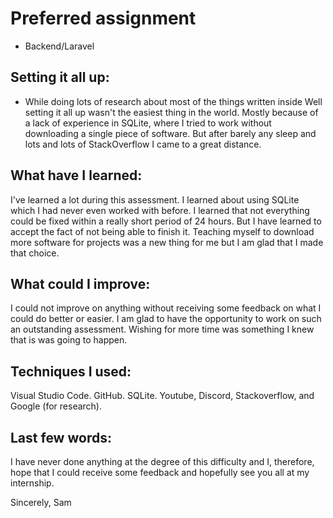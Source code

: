 # Preferred assignment
- Backend/Laravel


## Setting it all up:
- While doing lots of research about most of the things written inside 
Well setting it all up wasn't the easiest thing in the world. Mostly because of a lack of experience in SQLite, where I tried to work without downloading a single piece of software. But after barely any sleep and lots and lots of StackOverflow I came to a great distance.


## What have I learned:
I've learned a lot during this assessment. I learned about using SQLite which I had never even worked with before. 
I learned that not everything could be fixed within a really short period of 24 hours. But I have learned to accept the fact of not being able to finish it.
Teaching myself to download more software for projects was a new thing for me but I am glad that I made that choice.


## What could I improve:
I could not improve on anything without receiving some feedback on what I could do better or easier.
I am glad to have the opportunity to work on such an outstanding assessment. 
Wishing for more time was something I knew that is was going to happen. 


## Techniques I used:
Visual Studio Code.
GitHub.
SQLite.
Youtube, Discord, Stackoverflow, and Google (for research).


## Last few words:
I have never done anything at the degree of this difficulty and I, therefore, hope that I could receive some feedback and hopefully see you all at my internship.


Sincerely,
Sam